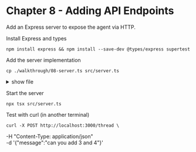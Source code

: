 # Chapter 8 - Adding API Endpoints

Add an Express server to expose the agent via HTTP.

Install Express and types

    npm install express && npm install --save-dev @types/express supertest

Add the server implementation

    cp ./walkthrough/08-server.ts src/server.ts

<details>
<summary>show file</summary>

```ts
// ./walkthrough/08-server.ts
import express from 'express';
import { Thread, agentLoop } from '../src/agent';

const app = express();
app.use(express.json());

// POST /thread - Start new thread
app.post('/thread', async (req, res) => {
    const thread = new Thread([{
        type: "user_input",
        data: req.body.message
    }]);
    const result = await agentLoop(thread);
    res.json(result);
});

// GET /thread/:id - Get thread status 
app.get('/thread/:id', (req, res) => {
    // optional - add state
    res.status(404).json({ error: "Not implemented yet" });
});

const port = process.env.PORT || 3000;
app.listen(port, () => {
    console.log(`Server running on port ${port}`);
});

export { app };
```

</details>

Start the server

    npx tsx src/server.ts

Test with curl (in another terminal)

    curl -X POST http://localhost:3000/thread \
  -H "Content-Type: application/json" \
  -d '{"message":"can you add 3 and 4"}'


